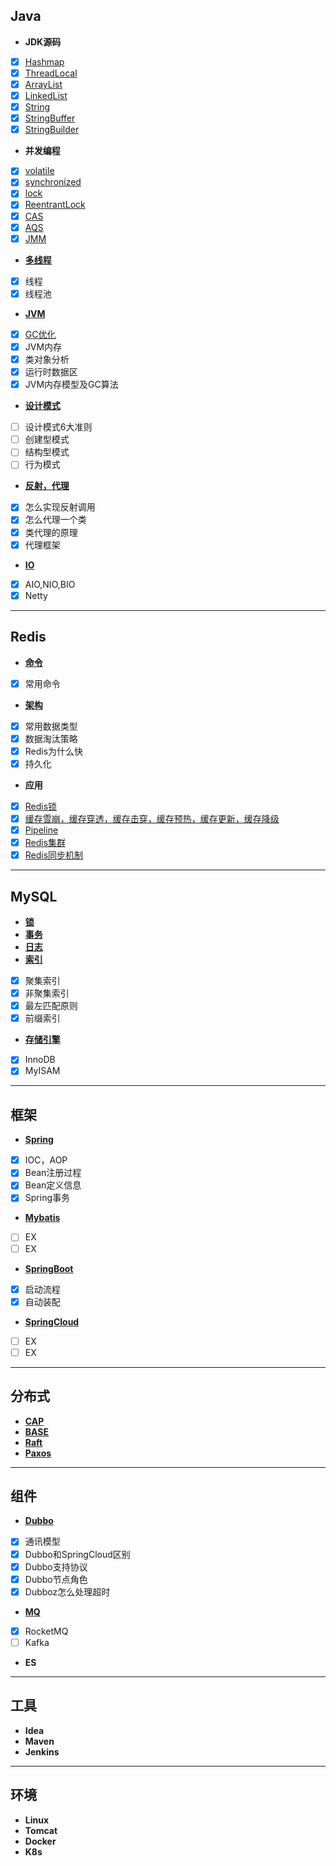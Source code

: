 ## Java
+ **JDK源码**   
- [x] [Hashmap](https://github.com/NPFDamon/Study/blob/main/src/main/resources/jdk/Map.md)   
- [x] [ThreadLocal](https://github.com/NPFDamon/Study/blob/main/src/main/resources/jdk/ThreadLocal.md)   
- [x] [ArrayList](https://github.com/NPFDamon/Study/blob/main/src/main/resources/jdk/List.md)   
- [x] [LinkedList](https://github.com/NPFDamon/Study/blob/main/src/main/resources/jdk/List.md)   
- [x] [String](https://github.com/NPFDamon/Study/blob/main/src/main/resources/jdk/String.md)   
- [x] [StringBuffer](https://github.com/NPFDamon/Study/blob/main/src/main/resources/jdk/String.md)   
- [x] [StringBuilder](https://github.com/NPFDamon/Study/blob/main/src/main/resources/jdk/String.md)   
+ **并发编程**   
- [x] [volatile](https://github.com/NPFDamon/Study/blob/main/src/main/resources/juc/jmm.md)
- [x] [synchronized](https://github.com/NPFDamon/Study/blob/main/src/main/resources/juc/lock.md)
- [x] [lock](https://github.com/NPFDamon/Study/blob/main/src/main/resources/juc/lock.md)
- [x] [ReentrantLock](https://github.com/NPFDamon/Study/blob/main/src/main/resources/juc/lock.md)
- [x] [CAS](https://github.com/NPFDamon/Study/blob/main/src/main/resources/juc/lock.md)
- [x] [AQS](https://github.com/NPFDamon/Study/blob/main/src/main/resources/juc/lock.md)
- [x] [JMM](https://github.com/NPFDamon/Study/blob/main/src/main/resources/juc/jmm.md)
+ [**多线程**](https://github.com/NPFDamon/Study/blob/main/src/main/resources/thread/thread.md)   
- [x] 线程
- [x] 线程池
+ [**JVM**](https://github.com/NPFDamon/Study/blob/main/src/main/resources/jvm/jvm.md)   
- [x] [GC优化](https://tech.meituan.com/2017/12/29/jvm-optimize.html)
- [x] JVM内存
- [x] 类对象分析
- [x] 运行时数据区
- [x] JVM内存模型及GC算法
+ [**设计模式**](https://github.com/NPFDamon/Study/blob/main/src/main/resources/dp/dp.md)   
- [ ] 设计模式6大准则
- [ ] 创建型模式
- [ ] 结构型模式
- [ ] 行为模式
+ [**反射，代理**](https://github.com/NPFDamon/Study/blob/main/src/main/resources/rp/rp.md)
- [x] 怎么实现反射调用
- [x] 怎么代理一个类
- [x] 类代理的原理
- [x] 代理框架
+ [**IO**](https://github.com/NPFDamon/Study/blob/main/src/main/resources/io/io.md)
- [x] AIO,NIO,BIO
- [x] Netty
---
## Redis
+ [**命令**](https://github.com/NPFDamon/Study/blob/main/src/main/resources/redis/redis.md)   
- [x] 常用命令
+ [**架构**](https://github.com/NPFDamon/Study/blob/main/src/main/resources/redis/redis.md)  
- [x] 常用数据类型
- [x] 数据淘汰策略
- [x] Redis为什么快
- [x] 持久化
+ **应用**  
- [x] [Redis锁](https://github.com/NPFDamon/Study/blob/main/src/main/resources/redis/redis_0.md)   
- [x] [缓存雪崩，缓存穿透，缓存击穿，缓存预热，缓存更新，缓存降级](https://github.com/NPFDamon/Study/blob/main/src/main/resources/redis/redis_0.md)   
- [x] [Pipeline](https://github.com/NPFDamon/Study/blob/main/src/main/resources/redis/redis_1.md)   
- [x] [Redis集群](https://github.com/NPFDamon/Study/blob/main/src/main/resources/redis/redis_1.md)   
- [x] [Redis同步机制](https://github.com/NPFDamon/Study/blob/main/src/main/resources/redis/redis_1.md)   

---
## MySQL

+ [**锁**](https://github.com/NPFDamon/Study/blob/main/src/main/resources/mysql/lock.md)    
+ [**事务**](https://github.com/NPFDamon/Study/blob/main/src/main/resources/mysql/trans.md) 
+ [**日志**](https://github.com/NPFDamon/Study/blob/main/src/main/resources/mysql/mysql.md)   
+ [**索引**](https://github.com/NPFDamon/Study/blob/main/src/main/resources/mysql/mysql.md)   
- [x] 聚集索引   
- [x] 非聚集索引   
- [x] 最左匹配原则   
- [x] 前缀索引   
+ [**存储引擎**](https://github.com/NPFDamon/Study/blob/main/src/main/resources/mysql/mysql.md)   
- [x] InnoDB   
- [x] MyISAM   
---
## 框架
+ [**Spring**](https://github.com/NPFDamon/Study/blob/main/src/main/resources/spring/spring.md)  
- [x] IOC，AOP
- [x] Bean注册过程   
- [x] Bean定义信息   
- [x] Spring事务       
+ [**Mybatis**]()  
- [ ] EX
- [ ] EX 
+ [**SpringBoot**](https://github.com/NPFDamon/Study/blob/main/src/main/resources/spring/spring-boot.md)   
- [x] 启动流程
- [x] 自动装配
+ [**SpringCloud**]()   
- [ ] EX
- [ ] EX
---
##  分布式   
+ [**CAP**](https://github.com/NPFDamon/Study/blob/main/src/main/resources/distributed/distributed.md)
+ [**BASE**](https://github.com/NPFDamon/Study/blob/main/src/main/resources/distributed/distributed.md)
+ [**Raft**](https://github.com/NPFDamon/Study/blob/main/src/main/resources/distributed/distributed.md)
+ [**Paxos**](https://github.com/NPFDamon/Study/blob/main/src/main/resources/distributed/distributed.md)
---
## 组件
+ [**Dubbo**](https://github.com/NPFDamon/Study/blob/main/src/main/resources/dubbo/dubbo.md)
- [x] 通讯模型
- [x] Dubbo和SpringCloud区别
- [x] Dubbo支持协议
- [x] Dubbo节点角色
- [x] Dubboz怎么处理超时
+ [**MQ**](https://github.com/NPFDamon/Study/blob/main/src/main/resources/mq/mq.md)
- [x] RocketMQ
- [ ] Kafka
+ **ES**
---
## 工具
+ **Idea**
+ **Maven**
+ **Jenkins**
---
## 环境
+ **Linux** 
+ **Tomcat**
+ **Docker**
+ **K8s**